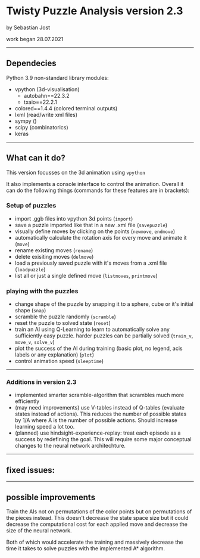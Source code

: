 # Twisty Puzzle Analysis version 2.3
by Sebastian Jost

work began 28.07.2021

-----

## Dependecies
Python 3.9
non-standard library modules:
- vpython (3d-visualisation)
  - autobahn==22.3.2
  - txaio==22.2.1
- colored==1.4.4 (colored terminal outputs)
- lxml (read/write xml files)
- sympy ()
- scipy (combinatorics)
- keras

-----

## What can it do?
This version focusses on the 3d animation using `vpython`

It also implements a console interface to control the animation. Overall it can do the following things (commands for these features are in brackets):

### Setup of puzzles
 - import .ggb files into vpython 3d points (`import`)
 - save a puzzle imported like that in a new .xml file (`savepuzzle`)
 - visually define moves by clicking on the points (`newmove`, `endmove`)
 - automatically calculate the rotation axis for every move and animate it (`move`)
 - rename existing moves (`rename`)
 - delete exisiting moves (`delmove`)
 - load a previously saved puzzle with it's moves from a .xml file (`loadpuzzle`)
 - list all or just a single defined move (`listmoves`, `printmove`)

### playing with the puzzles
- change shape of the puzzle by snapping it to a sphere, cube or it's initial shape (`snap`)
- scramble the puzzle randomly (`scramble`)
- reset the puzzle to solved state (`reset`)
- train an AI using Q-Learning to learn to automatically solve any sufficiently easy puzzle. harder puzzles can be partially solved (`train_v`, `move_v`, `solve_v`)
- plot the success of the AI during training (basic plot, no legend, acis labels or any explanation) (`plot`)
- control animation speed (`sleeptime`)

-----

### Additions in version 2.3
- implemented smarter scramble-algorithm that scrambles much more efficiently
- (may need improvements) use V-tables instead of Q-tables (evaluate states instead of actions). This reduces the number of possible states by 1/A where A is the number of possible actions. Should increase learning speed a lot too.
- (planned) use hindsight-experience-replay: treat each episode as a success by redefining the goal. This will require some major conceptual changes to the neural network architechture.

-----

## fixed issues:

-----

## possible improvements

Train the AIs not on permutations of the color points but on permutations of the pieces instead. This doesn't decrease the state space size but it could decrease the computational cost for each applied move and decrease the size of the neural network.

Both of which would accelerate the training and massively decrease the time it takes to solve puzzles with the implemented A* algorithm.